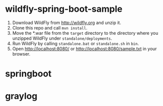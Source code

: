 # wildfly-spring-boot-sample

 1. Download WildFly from http://wildfly.org and unzip it.
 2. Clone this repo and call `mvn install`.
 3. Move the *.war file from the `target` directory to the directory where
    you unzipped WildFly under `standalone/deployments`.
 4. Run WildFly by calling `standalone.bat` or `standalone.sh` in `bin`.
 5. Open <http://localhost:8080/> or <http://localhost:8080/sample.txt> in your
    browser.
# springboot
# graylog

